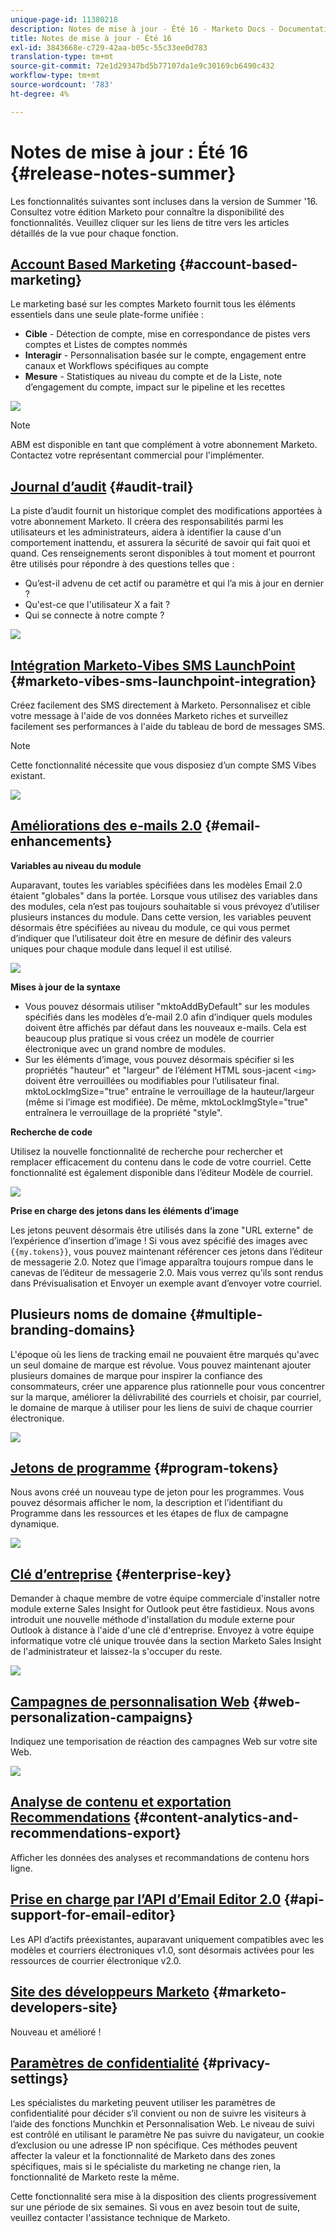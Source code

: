 ```yaml
---
unique-page-id: 11380218
description: Notes de mise à jour - Été 16 - Marketo Docs - Documentation du produit
title: Notes de mise à jour - Été 16
exl-id: 3843668e-c729-42aa-b05c-55c33ee0d783
translation-type: tm+mt
source-git-commit: 72e1d29347bd5b77107da1e9c30169cb6490c432
workflow-type: tm+mt
source-wordcount: '783'
ht-degree: 4%

---
```


# Notes de mise à jour : Été 16 {#release-notes-summer}

Les fonctionnalités suivantes sont incluses dans la version de Summer &#39;16. Consultez votre édition Marketo pour connaître la disponibilité des fonctionnalités. Veuillez cliquer sur les liens de titre vers les articles détaillés de la vue pour chaque fonction.

## [Account Based Marketing](https://docs.marketo.com/display/docs/account+based+marketing) {#account-based-marketing}

Le marketing basé sur les comptes Marketo fournit tous les éléments essentiels dans une seule plate-forme unifiée :

* **Cible**  - Détection de compte, mise en correspondance de pistes vers comptes et Listes de comptes nommés
* **Interagir**  - Personnalisation basée sur le compte, engagement entre canaux et Workflows spécifiques au compte
* **Mesure**  - Statistiques au niveau du compte et de la Liste, note d’engagement du compte, impact sur le pipeline et les recettes

![](assets/abm-5-acme.png)

>[!NOTE]
>
>ABM est disponible en tant que complément à votre abonnement Marketo. Contactez votre représentant commercial pour l&#39;implémenter.

## [Journal d’audit](/help/marketo/product-docs/administration/audit-trail/audit-trail-overview.md) {#audit-trail}

La piste d’audit fournit un historique complet des modifications apportées à votre abonnement Marketo. Il créera des responsabilités parmi les utilisateurs et les administrateurs, aidera à identifier la cause d&#39;un comportement inattendu, et assurera la sécurité de savoir qui fait quoi et quand. Ces renseignements seront disponibles à tout moment et pourront être utilisés pour répondre à des questions telles que :

* Qu’est-il advenu de cet actif ou paramètre et qui l’a mis à jour en dernier ?
* Qu&#39;est-ce que l&#39;utilisateur X a fait ?
* Qui se connecte à notre compte ?

![](assets/audit-trail.png)

## [Intégration Marketo-Vibes SMS LaunchPoint](/help/marketo/product-docs/mobile-marketing/vibes-sms-messages/create-a-vibes-sms-message.md) {#marketo-vibes-sms-launchpoint-integration}

Créez facilement des SMS directement à Marketo. Personnalisez et cible votre message à l&#39;aide de vos données Marketo riches et surveillez facilement ses performances à l&#39;aide du tableau de bord de messages SMS.

>[!NOTE]
>
>Cette fonctionnalité nécessite que vous disposiez d’un compte SMS Vibes existant.

![](assets/vibes-sms2.png)

## [Améliorations des e-mails 2.0](/help/marketo/product-docs/email-marketing/general/email-editor-2/email-editor-v2-0-overview.md) {#email-enhancements}

**Variables au niveau du module**

Auparavant, toutes les variables spécifiées dans les modèles Email 2.0 étaient &quot;globales&quot; dans la portée. Lorsque vous utilisez des variables dans des modules, cela n’est pas toujours souhaitable si vous prévoyez d’utiliser plusieurs instances du module. Dans cette version, les variables peuvent désormais être spécifiées au niveau du module, ce qui vous permet d’indiquer que l’utilisateur doit être en mesure de définir des valeurs uniques pour chaque module dans lequel il est utilisé.

![](assets/module-level-variables.png)

**Mises à jour de la syntaxe**

* Vous pouvez désormais utiliser &quot;mktoAddByDefault&quot; sur les modules spécifiés dans les modèles d’e-mail 2.0 afin d’indiquer quels modules doivent être affichés par défaut dans les nouveaux e-mails. Cela est beaucoup plus pratique si vous créez un modèle de courrier électronique avec un grand nombre de modules.
* Sur les éléments d’image, vous pouvez désormais spécifier si les propriétés &quot;hauteur&quot; et &quot;largeur&quot; de l’élément HTML sous-jacent `<img>` doivent être verrouillées ou modifiables pour l’utilisateur final. mktoLockImgSize=&quot;true&quot; entraîne le verrouillage de la hauteur/largeur (même si l’image est modifiée). De même, mktoLockImgStyle=&quot;true&quot; entraînera le verrouillage de la propriété &quot;style&quot;.

**Recherche de code**

Utilisez la nouvelle fonctionnalité de recherche pour rechercher et remplacer efficacement du contenu dans le code de votre courriel. Cette fonctionnalité est également disponible dans l’éditeur Modèle de courriel.

![](assets/2nd-screenshot.png)

**Prise en charge des jetons dans les éléments d’image**

Les jetons peuvent désormais être utilisés dans la zone &quot;URL externe&quot; de l’expérience d’insertion d’image ! Si vous avez spécifié des images avec `{{my.tokens}}`, vous pouvez maintenant référencer ces jetons dans l’éditeur de messagerie 2.0. Notez que l’image apparaîtra toujours rompue dans le canevas de l’éditeur de messagerie 2.0. Mais vous verrez qu’ils sont rendus dans Prévisualisation et Envoyer un exemple avant d’envoyer votre courriel.

## Plusieurs noms de domaine {#multiple-branding-domains}

L&#39;époque où les liens de tracking email ne pouvaient être marqués qu&#39;avec un seul domaine de marque est révolue. Vous pouvez maintenant ajouter plusieurs domaines de marque pour inspirer la confiance des consommateurs, créer une apparence plus rationnelle pour vous concentrer sur la marque, améliorer la délivrabilité des courriels et choisir, par courriel, le domaine de marque à utiliser pour les liens de suivi de chaque courrier électronique.

![](assets/multiple-branding-domains.png)

## [Jetons de programme](/help/marketo/product-docs/demand-generation/landing-pages/personalizing-landing-pages/tokens-overview.md) {#program-tokens}

Nous avons créé un nouveau type de jeton pour les programmes. Vous pouvez désormais afficher le nom, la description et l’identifiant du Programme dans les ressources et les étapes de flux de campagne dynamique.

![](assets/program-tokens.png)

## [Clé d’entreprise](/help/marketo/product-docs/marketo-sales-insight/msi-outlook-plugin/authorize-the-marketo-outlook-plugin.md) {#enterprise-key}

Demander à chaque membre de votre équipe commerciale d&#39;installer notre module externe Sales Insight for Outlook peut être fastidieux. Nous avons introduit une nouvelle méthode d&#39;installation du module externe pour Outlook à distance à l&#39;aide d&#39;une clé d&#39;entreprise. Envoyez à votre équipe informatique votre clé unique trouvée dans la section Marketo Sales Insight de l&#39;administrateur et laissez-la s&#39;occuper du reste.

![](assets/enterprise-key.png)

## [Campagnes de personnalisation Web](/help/marketo/product-docs/web-personalization/working-with-web-campaigns/create-a-new-dialog-web-campaign.md) {#web-personalization-campaigns}

Indiquez une temporisation de réaction des campagnes Web sur votre site Web.

![](assets/dialog-campaign-delay.png)

## [Analyse de contenu et exportation Recommendations](/help/marketo/product-docs/web-personalization/understanding-web-personalization/understanding-content-analytics.md) {#content-analytics-and-recommendations-export}

Afficher les données des analyses et recommandations de contenu hors ligne.

## [Prise en charge par l’API d’Email Editor 2.0](https://developers.marketo.com/documentation/asset-api/) {#api-support-for-email-editor}

Les API d’actifs préexistantes, auparavant uniquement compatibles avec les modèles et courriers électroniques v1.0, sont désormais activées pour les ressources de courrier électronique v2.0.

## [Site des développeurs Marketo](https://developers.marketo.com/) {#marketo-developers-site}

Nouveau et amélioré !

## [Paramètres de confidentialité](/help/marketo/product-docs/administration/settings/understanding-privacy-settings.md) {#privacy-settings}

Les spécialistes du marketing peuvent utiliser les paramètres de confidentialité pour décider s’il convient ou non de suivre les visiteurs à l’aide des fonctions Munchkin et Personnalisation Web. Le niveau de suivi est contrôlé en utilisant le paramètre Ne pas suivre du navigateur, un cookie d’exclusion ou une adresse IP non spécifique. Ces méthodes peuvent affecter la valeur et la fonctionnalité de Marketo dans des zones spécifiques, mais si le spécialiste du marketing ne change rien, la fonctionnalité de Marketo reste la même.

Cette fonctionnalité sera mise à la disposition des clients progressivement sur une période de six semaines. Si vous en avez besoin tout de suite, veuillez contacter l&#39;assistance technique de Marketo.
